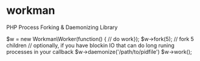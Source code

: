 workman
=======

PHP Process Forking &amp; Daemonizing Library


$w = new Workman\Worker(function() { // do work});
$w->fork(5); // fork 5 children
// optionally, if you have blockin IO that can do long runing processes in your callback
$w->daemonize('/path/to/pidfile')
$w->work();

